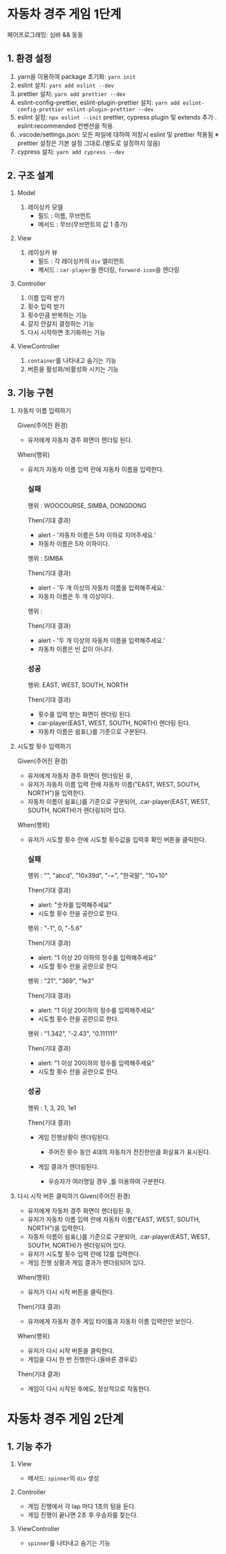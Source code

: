 # 자동차 경주 게임 1단계

페어프로그래밍: 심바 && 동동

## 1. 환경 설정

1. yarn을 이용하여 package 초기화: `yarn init`
2. eslint 설치: `yarn add eslint --dev`
3. prettier 설치: `yarn add prettier --dev`
4. eslint-config-prettier, eslint-plugin-prettier 설치: `yarn add eslint-config-prettier eslint-plugin-prettier --dev`
5. eslint 설정: `npx eslint --init` prettier, cypress plugin 및 extends 추가 . eslint:recommended 컨벤션을 적용.
6. .vscode/settings.json: 모든 파일에 대하여 저장시 eslint 및 prettier 적용됨
   ※ prettier 설정은 기본 설정 그대로.(별도로 설정하지 않음)
7. cypress 설치: `yarn add cypress --dev`

## 2. 구조 설계

1. Model

   1. 레이싱카 모델
      - 필드 : 이름, 무브먼트
      - 메서드 : 무브(무브먼트의 값 1 증가)

2. View

   1. 레이싱카 뷰
      - 필드 : 각 레이싱카의 `div` 엘리먼트
      - 메서드 : `car-player`을 렌더링, `forward-icon`을 렌더링

3. Controller

   1. 이름 입력 받기
   2. 횟수 입력 받기
   3. 횟수만큼 반복하는 기능
   4. 갈지 안갈지 결정하는 기능
   5. 다시 시작하면 초기화하는 기능

4. ViewController
   1. `container`를 나타내고 숨기는 기능
   2. 버튼을 활성화/비활성화 시키는 기능

## 3. 기능 구현

1.  자동차 이름 입력하기

    Given(주어진 환경)

    - 유저에게 자동차 경주 화면이 렌더링 된다.

    When(행위)

    - 유저가 자동차 이름 입력 란에 자동차 이름을 입력한다.

      ### 실패

      행위 : WOOCOURSE, SIMBA, DONGDONG

      Then(기대 결과)

      - alert - '자동차 이름은 5자 이하로 지어주세요.'
      - 자동차 이름은 5자 이하이다.

      행위 : SIMBA

      Then(기대 결과)

      - alert - '두 개 이상의 자동차 이름을 입력해주세요.'
      - 자동차 이름은 두 개 이상이다.

      행위 :

      Then(기대 결과)

      - alert - '두 개 이상의 자동차 이름을 입력해주세요.'
      - 자동차 이름은 빈 값이 아니다.

      ### 성공

      행위: EAST, WEST, SOUTH, NORTH

      Then(기대 결과)

      - 횟수를 입력 받는 화면이 렌더링 된다.
      - car-player(EAST, WEST, SOUTH, NORTH) 렌더링 된다.
      - 자동차 이름은 쉼표(,)를 기준으로 구분된다.

2.  시도할 횟수 입력하기

    Given(주어진 환경)

    - 유저에게 자동차 경주 화면이 렌더링된 후,
    - 유저가 자동차 이름 입력 란에 자동차 이름("EAST, WEST, SOUTH, NORTH")을 입력한다.
    - 자동차 이름이 쉼표(,)를 기준으로 구분되어, .car-player(EAST, WEST, SOUTH, NORTH)가 렌더링되어 있다.

    When(행위)

    - 유저가 시도할 횟수 란에 시도할 횟수값을 입력후 확인 버튼을 클릭한다.

      ### 실패

      행위 : "", "abcd", "10x39d", "-=", "한국말", "10+10"

      Then(기대 결과)

      - alert: "숫자를 입력해주세요"
      - 시도할 횟수 란을 공란으로 한다.

      행위 : "-1", 0, "-5.6"

      Then(기대 결과)

      - alert: "1 이상 20 이하의 정수를 입력해주세요"
      - 시도할 횟수 란을 공란으로 한다.

      행위 : "21", "369", "1e3"

      Then(기대 결과)

      - alert: "1 이상 20이하의 정수를 입력해주세요"
      - 시도할 횟수 란을 공란으로 한다.

      행위 : "1.342", "-2.43", "0.111111"

      Then(기대 결과)

      - alert: "1 이상 20이하의 정수를 입력해주세요"
      - 시도할 횟수 란을 공란으로 한다.

      ### 성공

      행위 : 1, 3, 20, 1e1

      Then(기대 결과)

      - 게임 진행상황이 렌더링된다.

        - 주어진 횟수 동안 4대의 자동차가 전진한만큼 화살표가 표시된다.

      - 게임 결과가 렌더링된다.
        - 우승자가 여러명일 경우 ,를 이용하여 구분한다.

3.  다시 시작 버튼 클릭하기
    Given(주어진 환경)

    - 유저에게 자동차 경주 화면이 렌더링된 후,
    - 유저가 자동차 이름 입력 란에 자동차 이름("EAST, WEST, SOUTH, NORTH")을 입력한다.
    - 자동차 이름이 쉼표(,)를 기준으로 구분되어, .car-player(EAST, WEST, SOUTH, NORTH)가 렌더링되어 있다.
    - 유저가 시도할 횟수 입력 란에 12를 입력한다.
    - 게임 진행 상황과 게임 결과가 렌더링되어 있다.

    When(행위)

    - 유저가 다시 시작 버튼을 클릭한다.

    Then(기대 결과)

    - 유저에게 자동차 경주 게임 타이틀과 자동차 이름 입력란만 보인다.

    When(행위)

    - 유저가 다시 시작 버튼을 클릭한다.
    - 게임을 다시 한 번 진행한다.(올바른 경우로)

    Then(기대 결과)

    - 게임이 다시 시작된 후에도, 정상적으로 작동한다.

# 자동차 경주 게임 2단계

## 1. 기능 추가

1. View

   - 메서드: `spinner`의 `div` 생성

2. Controller

   - 게임 진행에서 각 lap 마다 1초의 텀을 둔다.
   - 게임 진행이 끝나면 2초 후 우승자를 찾는다.

3. ViewController
   - `spinner`를 나타내고 숨기는 기능
